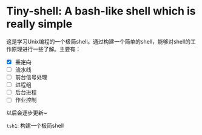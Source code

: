 # Tiny-shell: A bash-like shell which is really simple

这是学习Unix编程的一个极简shell。通过构建一个简单的shell，能够对shell的工作原理进行一些了解。主要有：
- [x] ~~重定向~~
- [ ] 流水线
- [ ] 前台信号处理
- [ ] 进程组
- [ ] 后台进程
- [ ] 作业控制

以后会逐步更新~

`tsh1`: 构建一个极简shell

